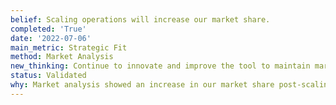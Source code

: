 ```yaml
---
belief: Scaling operations will increase our market share.
completed: 'True'
date: '2022-07-06'
main_metric: Strategic Fit
method: Market Analysis
new_thinking: Continue to innovate and improve the tool to maintain market competitiveness.
status: Validated
why: Market analysis showed an increase in our market share post-scaling.
---
```


